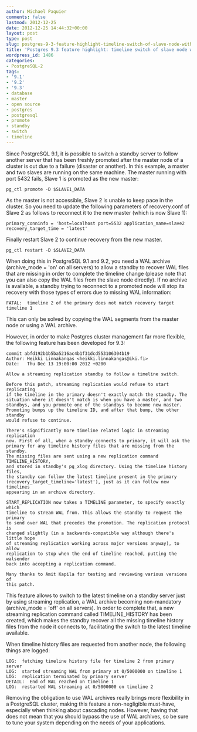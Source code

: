 ```yaml
---
author: Michael Paquier
comments: false
lastmod: 2012-12-25
date: 2012-12-25 14:44:32+00:00
layout: post
type: post
slug: postgres-9-3-feature-highlight-timeline-switch-of-slave-node-without-archives
title: 'Postgres 9.3 feature highlight: timeline switch of slave node without archives'
wordpress_id: 1486
categories:
- PostgreSQL-2
tags:
- '9.1'
- '9.2'
- '9.3'
- database
- master
- open source
- postgres
- postgresql
- promote
- standby
- switch
- timeline
---
```


Since PostgreSQL 9.1, it is possible to switch a standby server to follow another server that has been freshly promoted after the master node of a cluster is out due to a failure (disaster or another). In this example, a master and two slaves are running on the same machine. The master running with port 5432 fails, Slave 1 is promoted as the new master:

    pg_ctl promote -D $SLAVE1_DATA

As the master is not accessible, Slave 2 is unable to keep pace in the cluster. So you need to update the following parameters of recovery.conf of Slave 2 as follows to reconnect it to the new master (which is now Slave 1):

    primary_conninfo = 'host=localhost port=5532 application_name=slave2
    recovery_target_time = 'latest'

Finally restart Slave 2 to continue recovery from the new master.

    pg_ctl restart -D $SLAVE2_DATA

When doing this in PostgreSQL 9.1 and 9.2, you need a WAL archive (archive\_mode = 'on' on all servers) to allow a standby to recover WAL files that are missing in order to complete the timeline change (please note that you can also copy the WAL files from the slave node directly). If no archive is available, a standby trying to reconnect to a promoted node will stop its recovery with those types of errors due to missing WAL information:

    FATAL:  timeline 2 of the primary does not match recovery target timeline 1

This can only be solved by copying the WAL segments from the master node or using a WAL archive.

However, in order to make Postgres cluster management far more flexible, the following feature has been developed for 9.3:

    commit abfd192b1b5ba5216ac4b1f31dcd553106304b19
    Author: Heikki Linnakangas <heikki.linnakangas@iki.fi>
    Date:   Thu Dec 13 19:00:00 2012 +0200

    Allow a streaming replication standby to follow a timeline switch.

    Before this patch, streaming replication would refuse to start replicating
    if the timeline in the primary doesn't exactly match the standby. The
    situation where it doesn't match is when you have a master, and two
    standbys, and you promote one of the standbys to become new master.
    Promoting bumps up the timeline ID, and after that bump, the other standby
    would refuse to continue.

    There's significantly more timeline related logic in streaming replication
    now. First of all, when a standby connects to primary, it will ask the
    primary for any timeline history files that are missing from the standby.
    The missing files are sent using a new replication command TIMELINE_HISTORY,
    and stored in standby's pg_xlog directory. Using the timeline history files,
    the standby can follow the latest timeline present in the primary
    (recovery_target_timeline='latest'), just as it can follow new timelines
    appearing in an archive directory.

    START_REPLICATION now takes a TIMELINE parameter, to specify exactly which
    timeline to stream WAL from. This allows the standby to request the primary
    to send over WAL that precedes the promotion. The replication protocol is
    changed slightly (in a backwards-compatible way although there's little hope
    of streaming replication working across major versions anyway), to allow
    replication to stop when the end of timeline reached, putting the walsender
    back into accepting a replication command.

    Many thanks to Amit Kapila for testing and reviewing various versions of
    this patch.

This feature allows to switch to the latest timeline on a standby server just by using streaming replication, a WAL archive becoming non-mandatory (archive\_mode = 'off' on all servers). In order to complete that, a new streaming replication command called TIMELINE\_HISTORY has been created, which makes the standby recover all the missing timeline history files from the node it connects to, facilitating the switch to the latest timeline available.

When timeline history files are requested from another node, the following things are logged:

    LOG:  fetching timeline history file for timeline 2 from primary server
    LOG:  started streaming WAL from primary at 0/5000000 on timeline 1
    LOG:  replication terminated by primary server
    DETAIL:  End of WAL reached on timeline 1
    LOG:  restarted WAL streaming at 0/5000000 on timeline 2

Removing the obligation to use WAL archives really brings more flexibility in a PostgreSQL cluster, making this feature a non-negligible must-have, especially when thinking about cascading nodes. However, having that does not mean that you should bypass the use of WAL archives, so be sure to tune your system depending on the needs of your applications.
